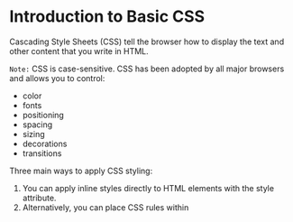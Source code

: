 # Introduction to Basic CSS
Cascading Style Sheets (CSS) tell the browser how to display the text and other content that you write in HTML.

`Note:` CSS is case-sensitive. 
CSS has been adopted by all major browsers and allows you to control:
* color
* fonts
* positioning
* spacing
* sizing
* decorations
* transitions

Three main ways to apply CSS styling:
<ol>
 <li>You can apply inline styles directly to HTML elements with the style attribute. </li>
 <li>Alternatively, you can place CSS rules within <style> tags in an HTML document. </li>
 <li>Finally, you can write CSS rules in an external style sheet, then reference that file in the HTML document.</li> 
</ol>

 Even though the first two options have their use cases, **most developers prefer external style sheets because they keep the styles separate from the HTML elements**. This improves the readability and reusability of your code. <br><br>
 
 The idea behind CSS is that you can use a selector to target an HTML element in the DOM (Document Object Model) and then apply a variety of attributes to that element to change the way it is displayed on the page.<br>

In this section, see how adding CSS styles to the elements of CatPhotoApp can change it from simple text to something more.
<ol>
<li>Change the Color of Texts</li>
<li>Use CSS Selectors to Style Elements</li>
<li>Use a CSS Class to Style an Element</li>
<li>Style Multiple Elements with a CSS Class</li>
<li>Change the Font Size of an Element</li>
<li>Set the Font Family of an Element</li>
<li>Import a Google Font</li>
<li>Specify How Fonts Should Degrade</li>
<li>Size Your Images</li>
<li>Add Borders Around Your Elements</li>
<li>Add Rounded Corners with border-radius</li>
<li>Make Circular Images with a border-radius</li>
<li>Give a Background Color to a div Element</li>
<li>Set the id of an Element</li>
<li>Use an id Attribute to Style an Element</li>
<li>Adjust the Padding of an Element</li>
<li>Adjust the Margin of an Element</li>
<li>Add a Negative Margin to an Element</li>
<li>Add Different Padding to Each Side of an Element</li>
<li>Add Different Margins to Each Side of an Element</li>
<li>Use Clockwise Notation to Specify the Padding of an Element</li>
<li>Use Clockwise Notation to Specify the Margin of an Element</li>
<li>Use Attribute Selectors to Style Elements</li>
<li>Understand Absolute versus Relative Units</li>
<li>Style the HTML Body Element</li>
<li>Inherit Styles from the Body Element</li>
<li>Prioritize One Style Over Another</li>
<li>Override Styles in Subsequent CSS</li>
<li>Override Class Declarations by Styling ID Attributes</li>
<li>Override Class Declarations with Inline Styles</li>
<li>Override All Other Styles by using Important</li>
<li>Use Hex Code for Specific Colors</li>
<li>Use Hex Code to Mix Colors</li>
<li>Use Abbreviated Hex Code</li>
<li>Use RGB values to Color Elements</li>
<li>Use RGB to Mix Colors</li>
<li>Use CSS Variables to change several elements at once</li>
<li>Create a custom CSS Variable</li>
<li>Use a custom CSS Variable</li>
<li>Attach a Fallback value to a CSS Variable</li>
<li>Improve Compatibility with Browser Fallbacks</li>
<li>Inherit CSS Variables</li>
<li>Change a variable for a specific area</li>
<li>Use a media query to change a variable</li>
</ol>